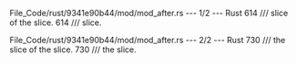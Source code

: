File_Code/rust/9341e90b44/mod/mod_after.rs --- 1/2 --- Rust
614     /// slice of the slice.                                                                                                                              614     /// slice.

File_Code/rust/9341e90b44/mod/mod_after.rs --- 2/2 --- Rust
730     /// the slice of the slice.                                                                                                                          730     /// the slice.

